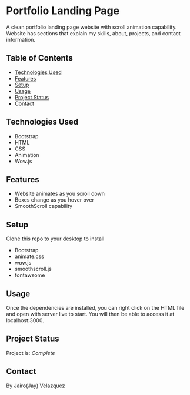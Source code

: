# Portfolio Landing Page
A clean portfolio landing page website with scroll animation capability. Website has sections that explain my skills, about, projects, and contact information.


## Table of Contents
* [Technologies Used](#technologies-used)
* [Features](#features)
* [Setup](#setup)
* [Usage](#usage)
* [Project Status](#project-status)
* [Contact](#contact)


## Technologies Used
- Bootstrap
- HTML
- CSS
- Animation
- Wow.js


## Features
- Website animates as you scroll down
- Boxes change as you hover over
- SmoothScroll capability


## Setup
Clone this repo to your desktop to install
- Bootstrap
- animate.css
- wow.js
- smoothscroll.js
- fontawsome


## Usage

Once the dependencies are installed, you can right click on the HTML file and open with server live to start. You will then be able to access it at localhost:3000.


## Project Status
Project is: _Complete_ 


## Contact
By Jairo(Jay) Velazquez